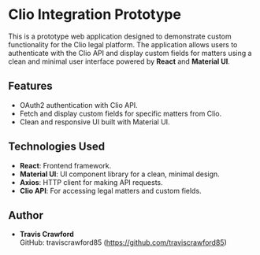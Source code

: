 # Clio Integration Prototype

This is a prototype web application designed to demonstrate custom functionality for the Clio legal platform. The application allows users to authenticate with the Clio API and display custom fields for matters using a clean and minimal user interface powered by **React** and **Material UI**.

## Features
- OAuth2 authentication with Clio API.
- Fetch and display custom fields for specific matters from Clio.
- Clean and responsive UI built with Material UI.

## Technologies Used
- **React**: Frontend framework.
- **Material UI**: UI component library for a clean, minimal design.
- **Axios**: HTTP client for making API requests.
- **Clio API**: For accessing legal matters and custom fields.

## Author

- **Travis Crawford**  
  GitHub: traviscrawford85 (https://github.com/traviscrawford85)
